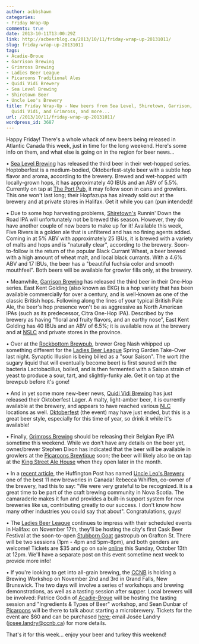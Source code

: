 ```yaml
---
author: acbbshawn
categories:
- Friday Wrap-Up
comments: true
date: 2013-10-11T13:00:29Z
link: http://acbeerblog.ca/2013/10/11/friday-wrap-up-20131011/
slug: friday-wrap-up-20131011
tags:
- Acadie-Broue
- Garrison Brewing
- Grimross Brewing
- Ladies Beer League
- Picaroons Traditional Ales
- Quidi Vidi Brewery
- Sea Level Brewing
- Shiretown Beer
- Uncle Leo's Brewery
title: Friday Wrap-Up - New beers from Sea Level, Shiretown, Garrison, Rockbottom,
  Quidi Vidi, and Grimross, and more...
url: /2013/10/11/friday-wrap-up-20131011/
wordpress_id: 3687
---
```


Happy Friday! There's a whole whack of new beers being released in Atlantic Canada this week, just in time for the long weekend. Here's some info on them, and what else is going on in the region for beer news...

• [Sea Level Brewing](http://www.sealevelbrewing.com/) has released the third beer in their wet-hopped series. Hoptoberfest is a medium-bodied, Oktoberfest-style beer with a subtle hop flavor and aroma, according to the brewery. Brewed and wet-hopped with locally-grown hops, it has approximately 40 IBUs and an ABV of 5.5%. Currently on tap at [The Port Pub,](http://www.theportpub.com/) it may follow soon in cans and growlers. This one won't last long; their Hopfazupa has already sold out at the brewery and at private stores in Halifax. Get it while you can (pun intended)!

• Due to some hop harvesting problems, [Shiretown's](http://shiretownbeer.com/) Runnin' Down the Road IPA will unfortunately not be brewed this season. However, they do have another couple of new beers to make up for it! Available this week, Five Rivers is a golden ale that is unfiltered and has no fining agents added. Coming in at 5% ABV with approximately 25 IBUs, it is brewed with a variety of malts and hops and is "naturally clear", according to the brewery. Soon-to-follow is the return of the popular Black Currant Wheat, a beer brewed with a high amount of wheat malt, and local black currants. With a 4.6% ABV and 17 IBUs, the beer has a "beautiful fuchsia color and smooth mouthfeel". Both beers will be available for growler fills only, at the brewery.

• Meanwhile, [Garrison Brewing](http://www.garrisonbrewing.com/) has released the third beer in their One-Hop series. East Kent Golding (also known as EKG) is a hop variety that has been available commercially for over a century, and is well-known as one of the classic British hops. Following along the lines of your typical British Pale Ale, the beer's hop presence won't be as aggressive as North American IPAs (such as its predecessor, Citra One-Hop IPA). Described by the brewery as having "floral and fruity flavors, and an earthy nose", East Kent Golding has 40 IBUs and an ABV of 6.5%; it is available now at the brewery and at [NSLC](http://www.mynslc.com/) and private stores in the province.

• Over at the [Rockbottom Brewpub](http://rockbottombrewpub.ca/), brewer Greg Nash whipped up something different for the [Ladies Beer League](https://www.facebook.com/LadiesBeerDrinkingLeague) Spring Garden Take-Over last night. Synaptic Illusion is being billed as a "sour Saison". The wort (the sugary liquid that will eventually become beer) is first soured with the bacteria Lactobacillus, boiled, and is then fermented with a Saison strain of yeast to produce a sour, tart, and slightly-funky ale. Get it on tap at the brewpub before it's gone!

• And in yet some more new-beer news, [Quidi Vidi Brewing](http://www.quidividibrewery.ca/) has just released their Oktoberfest Lager. A malty, light-amber beer, it is currently available at the brewery, and appears to have reached various [NLC](http://www.nfliquor.com/) locations as well. [Oktoberfest](http://en.wikipedia.org/wiki/Oktoberfest) (the event) may have just ended, but this is a great beer style, especially for this time of year, so drink it while it's available!

• Finally, [Grimross Brewing](https://www.facebook.com/pages/Grimross-Brewing-Co/110264115801307) should be releasing their Belgian Rye IPA sometime this weekend. While we don't have any details on the beer yet, owner/brewer Stephen Dixon has indicated that the beer will be available in growlers at the [Picaroons Brewtique](https://www.facebook.com/pages/Picaroons-Brewtique/175733285789133) soon; the beer will likely also be on tap at the [King Street Ale House](https://www.facebook.com/kingstreetalehouse) when they open later in the month.

• In a [recent article](http://www.huffingtonpost.ca/2013/10/04/canada-breweries_n_4044818.html?utm_hp_ref=fb&src=sp&comm_ref=false), the Huffington Post has named [Uncle Leo's Brewery](http://uncleleosbrewery.ca/) one of the best 11 new breweries in Canada! Rebecca Whiffen, co-owner of the brewery, had this to say: "We were very grateful to be recognized. It is a great time to be part of the craft brewing community in Nova Scotia. The camaraderie makes it fun and provides a built-in support system for new breweries like us, contributing greatly to our success. I don't know how many other industries you could say that about". Congratulations, guys!

• The [Ladies Beer League](https://www.facebook.com/LadiesBeerDrinkingLeague) continues to impress with their scheduled events in Halifax: on November 17th, they'll be hosting the city's first Cask Beer Festival at the soon-to-open [Stubborn Goat](https://www.facebook.com/StubbornGoat) gastropub on Grafton St. There will be two sessions (1pm - 4pm and 5pm-8pm), and both genders are welcome! Tickets are $35 and go on sale [online](http://lblcaskfest.eventbrite.ca/) this Sunday, October 13th at 12pm. We'll have a separate post on this event sometime next week to provide more info!

• If you're looking to get into all-grain brewing, the [CCNB](http://ccnb.nb.ca/english.aspx) is holding a Brewing Workshop on November 2nd and 3rd in Grand Falls, New Brunswick. The two days will involve a series of workshops and brewing demonstrations, as well as a tasting session after supper. Local brewers will be involved: Patrice Godin of [Acadie-Broue](https://www.facebook.com/pages/Acadie-Broue/176759632361301) will be hosting the tasting session and "Ingredients & Types of Beer" workshop, and Sean Dunbar of [Picaroons](https://www.facebook.com/picaroons) will be there to talk about starting a microbrewery. Tickets for the event are $60 and can be purchased [here](https://brewingccnb.eventbrite.ca/); email Josée Landry (josee.landry@ccnb.ca) for more details.

That's it for this week... enjoy your beer and turkey this weekend!

